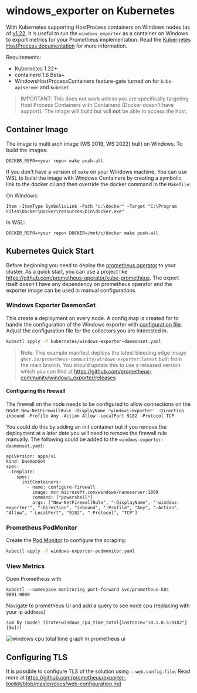 # windows_exporter on Kubernetes

With Kubernetes supporting HostProcess containers on Windows nodes (as of [v1.22](https://kubernetes.io/blog/2021/08/16/windows-hostprocess-containers/), it is useful to run the `windows_exporter` as a container on Windows to export metrics for your Prometheus implementation.  Read the [Kubernetes HostProcess documentation](https://kubernetes.io/docs/tasks/configure-pod-container/create-hostprocess-pod/) for more information.

Requirements:

- Kubernetes 1.22+
- containerd 1.6 Beta+
- WindowsHostProcessContainers feature-gate turned on for `kube-apiserver` and `kubelet`

> IMPORTANT: This does not work unless you are specifically targeting Host Process Containers with Containerd (Docker doesn't have support).  The image will build but will **not** be able to access the host.

## Container Image

The image is multi arch image (WS 2019, WS 2022) built on Windows. To build the images:

```
DOCKER_REPO=<your repo> make push-all
```

If you don't have a version of `make` on your Windows machine, You can use WSL to build the image with Windows Containers by creating a symbolic link to the docker cli and then override the docker command in the `Makefile`: 

On Windows:
```
Item -ItemType SymbolicLink -Path "c:\docker" -Target "C:\Program Files\Docker\Docker\resources\bin\docker.exe"
```

In WSL:
```
DOCKER_REPO=<your repo> DOCKER=/mnt/c/docker make push-all 
```

## Kubernetes Quick Start

Before beginning you need to deploy the [prometheus operator](https://github.com/prometheus-operator/prometheus-operator) to your cluster. As a quick start, you can use a project like https://github.com/prometheus-operator/kube-prometheus. The export itself doesn't have any dependency on prometheus operator and the exporter image can be used in manual configurations.

### Windows Exporter DaemonSet

This create a deployment on every node. A config map is created for to handle the configuration of the Windows exporter with [configuration file](../README.md#using-a-configuration-file).  Adjust the configuration file for the collectors you are interested in.

```bash
kubectl apply -f kubernetes/windows-exporter-daemonset.yaml
```

> Note: This example manifest deploys the latest bleeding edge image `ghcr.io/prometheus-community/windows-exporter:latest` built from the main branch.  You should update this to use a released version which you can find at https://github.com/prometheus-community/windows_exporter/releases

#### Configuring the firewall
The firewall on the node needs to be configured  to allow connections on the node: `New-NetFirewallRule -DisplayName 'windows-exporter' -Direction inbound -Profile Any -Action Allow -LocalPort 9182 -Protocol TCP` 

You could do this by adding an init container but if you remove the deployment at a later date you will need to remove the firewall rule manually. The following could be added to the `windows-exporter-daemonset.yaml`:

```
apiVersion: apps/v1
kind: DaemonSet
spec:
  template:
    spec:
      initContainers:
        - name: configure-firewall
          image: mcr.microsoft.com/windows/nanoserver:1809
          command: ["powershell"]
          args: ["New-NetFirewallRule", "-DisplayName", "'windows-exporter'", "-Direction", "inbound", "-Profile", "Any", "-Action", "Allow", "-LocalPort", "9182", "-Protocol", "TCP"]
```

### Prometheus PodMonitor

Create the [Pod Monitor](https://prometheus-operator.dev/docs/operator/design/#podmonitor) to configure the scraping:

```bash
kubectl apply -f windows-exporter-podmonitor.yaml
```

### View Metrics

Open Prometheus with 

```
kubectl --namespace monitoring port-forward svc/prometheus-k8s 9091:9090
```

Navigate to prometheus UI and add a query to see node cpu (replacing with your ip address)

```
sum by (mode) (irate(windows_cpu_time_total{instance="10.1.0.5:9182"}[5m]))
```

![windows cpu total time graph in prometheus ui](https://user-images.githubusercontent.com/648372/140547130-b535c766-6479-47d3-b2d3-cd8a551647df.png)


## Configuring TLS

It is possible to configure TLS of the solution using `--web.config.file`.  Read more at https://github.com/prometheus/exporter-toolkit/blob/master/docs/web-configuration.md